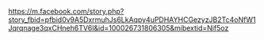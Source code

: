 https://m.facebook.com/story.php?story_fbid=pfbid0v9A5DxrmuhJs6LkAqpy4uPDHAYHCGezyzJB2Tc4oNfW1Jqrqnage3qxCHneh6TV6l&id=100026731806305&mibextid=Nif5oz
